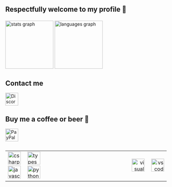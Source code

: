## Respectfully welcome to my profile 👋

###

<div align="left">
  <img src="https://github-readme-stats.vercel.app/api?username=Hantick&hide_title=true&hide_rank=true&show_icons=true&include_all_commits=true&count_private=true&disable_animations=false&theme=vue-dark&locale=en&hide_border=true&order=1" height="150" alt="stats graph"  />
  <img src="https://github-readme-stats.vercel.app/api/top-langs?username=Hantick&locale=en&hide_title=true&layout=compact&card_width=320&langs_count=5&theme=vue-dark&hide_border=true&order=2" height="150" alt="languages graph"  />
</div>

###

###
## Contact me
<a href="https://discord.com/users/245276198404489217" target="_blank" rel="noopener noreferrer">
    <img src="https://static.cdnlogo.com/logos/d/43/discord.svg" alt="Discord" height="40"></a>

## Buy me a coffee or beer 🍻
<a href="https://paypal.me/hantick" target="_blank" rel="noopener noreferrer">
    <img src="https://www.paypalobjects.com/marketing/web/logos/paypal-mark-color.svg" alt="PayPal" height="40"></a>

##
###

<table>
  <tr>
    <td align="left">
      <img src="https://cdn.jsdelivr.net/gh/devicons/devicon/icons/csharp/csharp-original.svg" height="40" alt="csharp logo" />
      <img width="12" />
      <img src="https://cdn.jsdelivr.net/gh/devicons/devicon/icons/typescript/typescript-original.svg" height="40" alt="typescript logo" />
      <img width="12" />
      <img src="https://cdn.jsdelivr.net/gh/devicons/devicon/icons/javascript/javascript-original.svg" height="40" alt="javascript logo" />
      <img width="12" />
      <img src="https://cdn.jsdelivr.net/gh/devicons/devicon/icons/python/python-original.svg" height="40" alt="python logo" />
    </td>
    <td align="right">
      <img width="628" />
      <img src="https://cdn.jsdelivr.net/gh/devicons/devicon/icons/visualstudio/visualstudio-plain.svg" height="40" alt="visualstudio logo" />
      <img width="12" />
      <img src="https://cdn.jsdelivr.net/gh/devicons/devicon/icons/vscode/vscode-original.svg" height="40" alt="vscode logo" />
    </td>
  </tr>
</table>

<!--
**Hantick/Hantick** is a ✨ _special_ ✨ repository because its `README.md` (this file) appears on your GitHub profile.

Here are some ideas to get you started:

- 🔭 I’m currently working on ...
- 🌱 I’m currently learning ...
- 👯 I’m looking to collaborate on ...
- 🤔 I’m looking for help with ...
- 💬 Ask me about ...
- 📫 How to reach me: ...
- 😄 Pronouns: ...
- ⚡ Fun fact: ...
-->
